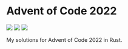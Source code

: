 # Advent of Code 2022
![](https://img.shields.io/badge/day%20📅-05-blue)
![](https://img.shields.io/badge/stars%20⭐-10-yellow)
![](https://img.shields.io/badge/days%20completed-05-red)

My solutions for Advent of Code 2022 in Rust. 
